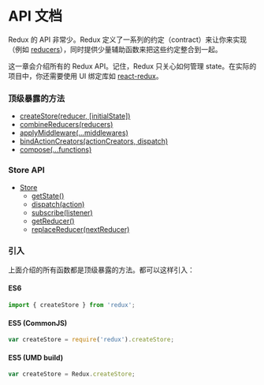 # API 文档

Redux 的 API 非常少。Redux 定义了一系列的约定（contract）来让你来实现（例如 [reducers](../Glossary.md#reducer)），同时提供少量辅助函数来把这些约定整合到一起。

这一章会介绍所有的 Redux API。记住，Redux 只关心如何管理 state。在实际的项目中，你还需要使用 UI 绑定库如 [react-redux](https://github.com/gaearon/react-redux)。

### 顶级暴露的方法

* [createStore(reducer, [initialState])](createStore.md)
* [combineReducers(reducers)](combineReducers.md)
* [applyMiddleware(...middlewares)](applyMiddleware.md)
* [bindActionCreators(actionCreators, dispatch)](bindActionCreators.md)
* [compose(...functions)](compose.md)

### Store API

* [Store](Store.md)
  * [getState()](Store.md#getState)
  * [dispatch(action)](Store.md#dispatch)
  * [subscribe(listener)](Store.md#subscribe)
  * [getReducer()](Store.md#getReducer)
  * [replaceReducer(nextReducer)](Store.md#replaceReducer)

### 引入

上面介绍的所有函数都是顶级暴露的方法。都可以这样引入：

#### ES6

```js
import { createStore } from 'redux';
```

#### ES5 (CommonJS)

```js
var createStore = require('redux').createStore;
```

#### ES5 (UMD build)

```js
var createStore = Redux.createStore;
```
